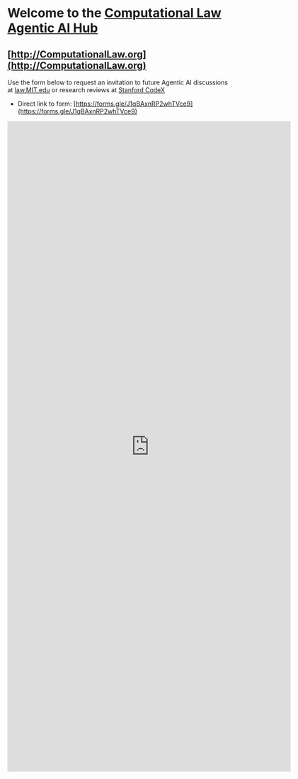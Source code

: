 # Welcome to the [Computational Law Agentic AI Hub](https://computationallaw.github.io/Community)

## [http://ComputationalLaw.org](http://ComputationalLaw.org)

Use the form below to request an invitation to future Agentic AI discussions at [law.MIT.edu](https://law.mit.edu/ai) or research reviews at [Stanford CodeX](https://law.stanford.edu/codex-the-stanford-center-for-legal-informatics/projects/agentic-genai-transaction-systems)

* Direct link to form: [https://forms.gle/J1qBAxnRP2whTVce9](https://forms.gle/J1qBAxnRP2whTVce9)

<iframe src="https://docs.google.com/forms/d/e/1FAIpQLSdPbY28sv-motElHWNTINEy5UtxslB7wIk4zsZ4v89d-I2LnA/viewform?embedded=true" width="640" height="1467" frameborder="0" marginheight="0" marginwidth="0">Loading…</iframe>
